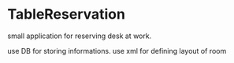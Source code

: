 # TableReservation
small application for reserving desk at work. 

use DB for storing informations. 
use xml for defining layout of room
